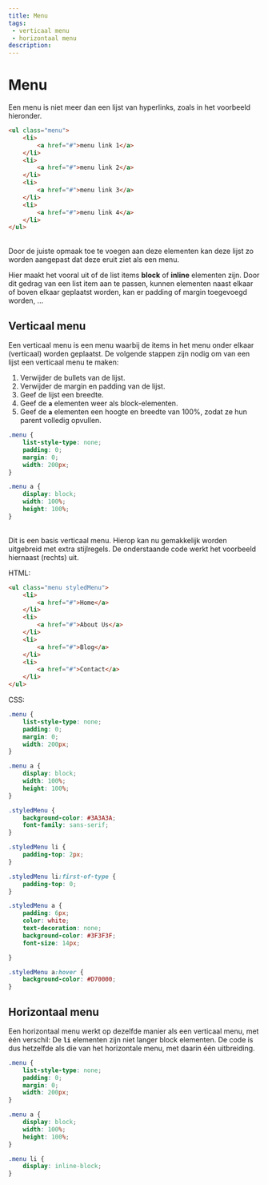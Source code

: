 ```yaml
---
title: Menu
tags: 
 - verticaal menu
 - horizontaal menu
description:
---
```



# Menu

Een menu is niet meer dan een lijst van hyperlinks, zoals in het voorbeeld hieronder.


```html
<ul class="menu">
	<li>
		<a href="#">menu link 1</a>
	</li>
	<li>
		<a href="#">menu link 2</a>
	</li>
	<li>
		<a href="#">menu link 3</a>
	</li>
	<li>
		<a href="#">menu link 4</a>
	</li>
</ul>
```


 \
Door de juiste opmaak toe te voegen aan deze elementen kan deze lijst zo worden aangepast dat deze eruit ziet als een menu.

Hier maakt het vooral uit of de list items **block** of **inline** elementen zijn. Door dit gedrag van een list item aan te passen, kunnen elementen naast elkaar of boven elkaar geplaatst worden, kan er padding of margin toegevoegd worden, ...


## Verticaal menu

Een verticaal menu is een menu waarbij de items in het menu onder elkaar (verticaal) worden geplaatst. De volgende stappen zijn nodig om van een lijst een verticaal menu te maken:



1. Verwijder de bullets van de lijst.
2. Verwijder de margin en padding van de lijst.
3. Geef de lijst een breedte.
4. Geef de **`a`** elementen weer als block-elementen.
5. Geef de **`a`** elementen een hoogte en breedte van 100%, zodat ze hun parent volledig opvullen.

```css
.menu {
	list-style-type: none;
	padding: 0;
	margin: 0;
	width: 200px;
}

.menu a {
	display: block;
	width: 100%;
	height: 100%;
}
```



 \
Dit is een basis verticaal menu. Hierop kan nu gemakkelijk worden uitgebreid met extra stijlregels. De onderstaande code werkt het voorbeeld hiernaast (rechts) uit.


HTML:


```html
<ul class="menu styledMenu">
	<li>
		<a href="#">Home</a>
	</li>
	<li>
		<a href="#">About Us</a>
	</li>
	<li>
		<a href="#">Blog</a>
	</li>
	<li>
		<a href="#">Contact</a>
	</li>
</ul>
```



CSS:


```css
.menu {
	list-style-type: none;
	padding: 0;
	margin: 0;
	width: 200px;
}

.menu a {
	display: block;
	width: 100%;
	height: 100%;
}

.styledMenu {
	background-color: #3A3A3A;
	font-family: sans-serif;
}

.styledMenu li {
	padding-top: 2px;
}

.styledMenu li:first-of-type {
	padding-top: 0;
}

.styledMenu a {
	padding: 6px;
	color: white;
	text-decoration: none;
	background-color: #3F3F3F;
	font-size: 14px;

}

.styledMenu a:hover {
	background-color: #D70000;
}
```



## Horizontaal menu

Een horizontaal menu werkt op dezelfde manier als een verticaal menu, met één verschil: De **`li`** elementen zijn niet langer block elementen. De code is dus hetzelfde als die van het horizontale menu, met daarin één uitbreiding.


```css
.menu {
	list-style-type: none;
	padding: 0;
	margin: 0;
	width: 200px;
}

.menu a {
	display: block;
	width: 100%;
	height: 100%;
}

.menu li {
	display: inline-block;
}
```


